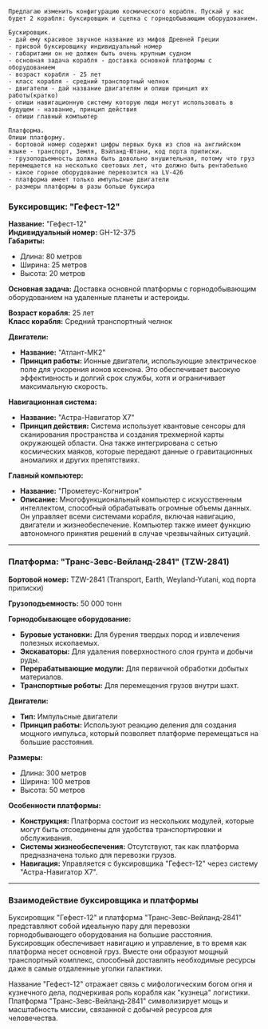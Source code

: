 
```
Предлагаю изменить конфигурацию космического корабля. Пускай у нас будет 2 корабля: буксировщик и сцепка с горнодобывающим оборудованием. 

Бускировщик.
- дай ему красивое звучное название из мифов Древней Греции
- присвой буксировщику индивидуальный номер
- габаритами он не должен быть очень крупным судном
- основная задача корабля - доставка основной платформы с оборудованием
- возраст корабля - 25 лет
- класс корабля - средний транспортный челнок
- двигатели - дай название двигателям и опиши принцип их работы(кратко)
- опиши навигационную систему которую люди могут использовать в будущем - название, принцип действия
- опиши главный компьютер

Платформа.
Опиши платформу.
- бортовой номер содержит цифры первых букв из слов на английском языке - транспорт, Земля, Вэйланд-Ютани, код порта приписки.
- грузоподъемность должна быть довольно внушительная, потому что груз перемещается на несколько световых лет, что должно быть рентабельно
- какое горное оборудование перевозится на LV-426
- платформа имеет только импульсные двигатели
- размеры платформы в разы больше буксира
```
### **Буксировщик: "Гефест-12"**  

**Название:** "Гефест-12"  
**Индивидуальный номер:** GH-12-375  
**Габариты:**  
- Длина: 80 метров  
- Ширина: 25 метров  
- Высота: 20 метров  

**Основная задача:** Доставка основной платформы с горнодобывающим оборудованием на удаленные планеты и астероиды.  

**Возраст корабля:** 25 лет  
**Класс корабля:** Средний транспортный челнок  

**Двигатели:**  
- **Название:** "Атлант-МК2"  
- **Принцип работы:** Ионные двигатели, использующие электрическое поле для ускорения ионов ксенона. Это обеспечивает высокую эффективность и долгий срок службы, хотя и ограничивает максимальную скорость.  

**Навигационная система:**  
- **Название:** "Астра-Навигатор X7"  
- **Принцип действия:** Система использует квантовые сенсоры для сканирования пространства и создания трехмерной карты окружающей области. Она также интегрирована с сетью космических маяков, которые передают данные о гравитационных аномалиях и других препятствиях.  

**Главный компьютер:**  
- **Название:** "Прометеус-Когнитрон"  
- **Описание:** Многофункциональный компьютер с искусственным интеллектом, способный обрабатывать огромные объемы данных. Он управляет всеми системами корабля, включая навигацию, двигатели и жизнеобеспечение. Компьютер также имеет функцию автономного принятия решений в случае чрезвычайных ситуаций.  

---

### **Платформа: "Транс-Зевс-Вейланд-2841" (TZW-2841)**  

**Бортовой номер:** TZW-2841 (Transport, Earth, Weyland-Yutani, код порта приписки)  

**Грузоподъемность:** 50 000 тонн  

**Горнодобывающее оборудование:**  
- **Буровые установки:** Для бурения твердых пород и извлечения полезных ископаемых.  
- **Экскаваторы:** Для удаления поверхностного слоя грунта и добычи руды.  
- **Перерабатывающие модули:** Для первичной обработки добытых материалов.  
- **Транспортные роботы:** Для перемещения грузов внутри шахт.  

**Двигатели:**  
- **Тип:** Импульсные двигатели  
- **Принцип работы:** Используют реакцию деления для создания мощного импульса, который позволяет платформе перемещаться на большие расстояния.  

**Размеры:**  
- Длина: 300 метров  
- Ширина: 100 метров  
- Высота: 50 метров  

**Особенности платформы:**  
- **Конструкция:** Платформа состоит из нескольких модулей, которые могут быть отсоединены для удобства транспортировки и обслуживания.  
- **Системы жизнеобеспечения:** Отсутствуют, так как платформа предназначена только для перевозки грузов.  
- **Навигация:** Управляется с буксировщика "Гефест-12" через систему "Астра-Навигатор X7".  

---

### **Взаимодействие буксировщика и платформы**  
Буксировщик "Гефест-12" и платформа "Транс-Зевс-Вейланд-2841" представляют собой идеальную пару для перевозки горнодобывающего оборудования на большие расстояния. Буксировщик обеспечивает навигацию и управление, в то время как платформа несет основной груз. Вместе они образуют мощный транспортный комплекс, способный доставлять необходимые ресурсы даже в самые отдаленные уголки галактики.  

Название "Гефест-12" отражает связь с мифологическим богом огня и кузнечного дела, подчеркивая роль корабля как "кузнеца" логистики. Платформа "Транс-Зевс-Вейланд-2841" символизирует мощь и масштабность миссии, связанной с добычей ресурсов для человечества.